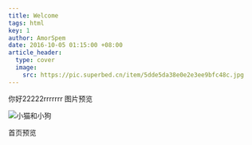 ```yaml
---
title: Welcome
tags: html
key: 1
author: AmorSpem
date: 2016-10-05 01:15:00 +08:00
article_header:
  type: cover
  image:
    src: https://pic.superbed.cn/item/5dde5da38e0e2e3ee9bfc48c.jpg
---
```

你好22222rrrrrrr
图片预览

![小猫和小狗](https://pic.superbed.cn/item/5dde5da38e0e2e3ee9bfc48c.jpg)

<!--more-->

首页预览